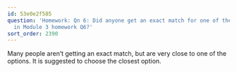 ```yaml
---
id: 53e0e2f585
question: 'Homework: Qn 6: Did anyone get an exact match for one of the options given
  in Module 3 homework Q6?'
sort_order: 2390
---
```


Many people aren’t getting an exact match, but are very close to one of the options. It is suggested to choose the closest option.